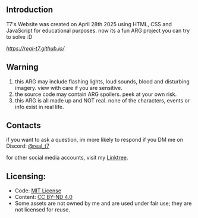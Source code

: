 ## Introduction
T7's Website was created on April 28th 2025 using HTML, CSS and JavaScript for educational purposes. now its a fun ARG project you can try to solve :D

*https://real-t7.github.io/*

## Warning
1. this ARG may include flashing lights, loud sounds, blood and disturbing imagery. view with care if you are sensitive.
2. the source code may contain ARG spoilers. peek at your own risk.
3. this ARG is all made up and NOT real. none of the characters, events or info exist in real life.

## Contacts
if you want to ask a question, im more likely to respond if you DM me on Discord: [@real_t7](https://discordapp.com/users/878845118369636433)

for other social media accounts, visit my [Linktree](https://linktr.ee/TheReal_T7/).

## Licensing:
- Code: [MIT License](./LICENSE)
- Content: [CC BY-ND 4.0](https://creativecommons.org/licenses/by-nd/4.0/)
- Some assets are not owned by me and are used under fair use; they are not licensed for reuse.